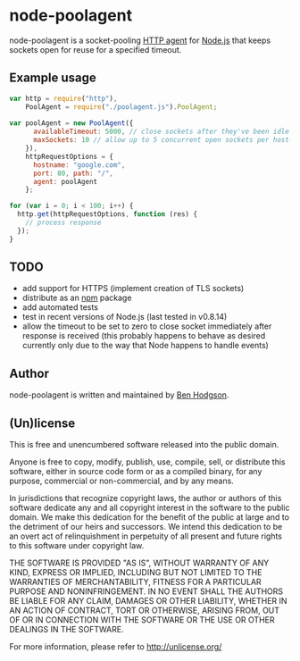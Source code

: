 # node-poolagent

node-poolagent is a socket-pooling
[HTTP agent](http://nodejs.org/api/http.html#http_class_http_agent) for
[Node.js](http://nodejs.org/) that keeps sockets open for reuse for a specified timeout.

## Example usage

```javascript
var http = require("http"),
    PoolAgent = require("./poolagent.js").PoolAgent;
    
var poolAgent = new PoolAgent({
      availableTimeout: 5000, // close sockets after they've been idle for 5000ms
      maxSockets: 10 // allow up to 5 concurrent open sockets per host-port pair
    }),
    httpRequestOptions = {
      hostname: "google.com",
      port: 80, path: "/",
      agent: poolAgent
    };

for (var i = 0; i < 100; i++) {
  http.get(httpRequestOptions, function (res) {
    // process response
  });
}
```

## TODO
  * add support for HTTPS (implement creation of TLS sockets)
  * distribute as an [npm](https://npmjs.org) package
  * add automated tests
  * test in recent versions of Node.js (last tested in v0.8.14)
  * allow the timeout to be set to zero to close socket immediately after
    response is received (this probably happens to behave as desired currently
    only due to the way that Node happens to handle events)

## Author
node-poolagent is written and maintained by [Ben Hodgson](http://benhodgson.com/).

## (Un)license

This is free and unencumbered software released into the public domain.

Anyone is free to copy, modify, publish, use, compile, sell, or distribute
this software, either in source code form or as a compiled binary, for any
purpose, commercial or non-commercial, and by any means.

In jurisdictions that recognize copyright laws, the author or authors of this
software dedicate any and all copyright interest in the software to the public
domain. We make this dedication for the benefit of the public at large and to
the detriment of our heirs and successors. We intend this dedication to be an
overt act of relinquishment in perpetuity of all present and future rights to
this software under copyright law.

THE SOFTWARE IS PROVIDED "AS IS", WITHOUT WARRANTY OF ANY KIND, EXPRESS OR
IMPLIED, INCLUDING BUT NOT LIMITED TO THE WARRANTIES OF MERCHANTABILITY,
FITNESS FOR A PARTICULAR PURPOSE AND NONINFRINGEMENT. IN NO EVENT SHALL THE
AUTHORS BE LIABLE FOR ANY CLAIM, DAMAGES OR OTHER LIABILITY, WHETHER IN AN
ACTION OF CONTRACT, TORT OR OTHERWISE, ARISING FROM, OUT OF OR IN CONNECTION
WITH THE SOFTWARE OR THE USE OR OTHER DEALINGS IN THE SOFTWARE.

For more information, please refer to <http://unlicense.org/>
